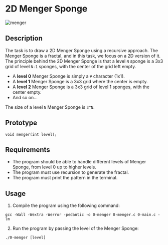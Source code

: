 # 2D Menger Sponge

![menger](blob:https://imgur.com/876abc27-d25d-4d10-813e-f092ac5714c6)

## Description
The task is to draw a 2D Menger Sponge using a recursive approach. The Menger Sponge is a fractal, and in this task, we focus on a 2D version of it. The principle behind the 2D Menger Sponge is that a level `N` sponge is a 3x3 grid of level `N-1` sponges, with the center of the grid left empty.

- A **level 0** Menger Sponge is simply a `#` character (1x1).
- A **level 1** Menger Sponge is a 3x3 grid where the center is empty.
- A **level 2** Menger Sponge is a 3x3 grid of level 1 sponges, with the center empty.
- And so on...

The size of a level `N` Menger Sponge is `3^N`.

## Prototype
```
void menger(int level);
```

## Requirements
- The program should be able to handle different levels of Menger Sponge, from level 0 up to higher levels.
- The program must use recursion to generate the fractal.
- The program must print the pattern in the terminal.

## Usage
1. Compile the program using the following command:
```
gcc -Wall -Wextra -Werror -pedantic -o 0-menger 0-menger.c 0-main.c -lm
```

2. Run the program by passing the level of the Menger Sponge:
```
./0-menger [level]
```

